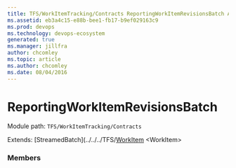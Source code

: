 ```yaml
---
title: TFS/WorkItemTracking/Contracts ReportingWorkItemRevisionsBatch API | Extensions for Azure DevOps Services
ms.assetid: eb3a4c15-e88b-bee1-fb17-b9ef029163c9
ms.prod: devops
ms.technology: devops-ecosystem
generated: true
ms.manager: jillfra
author: chcomley
ms.topic: article
ms.author: chcomley
ms.date: 08/04/2016
---
```


# ReportingWorkItemRevisionsBatch

Module path: `TFS/WorkItemTracking/Contracts`

Extends: [StreamedBatch](../../../TFS/[WorkItem](../../../TFS/WorkItemTracking/Contracts/WorkItem.md) &lt;WorkItem&gt;

### Members

